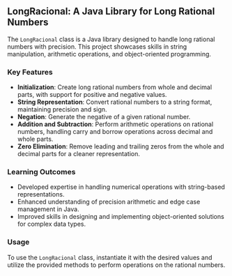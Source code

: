 ## LongRacional: A Java Library for Long Rational Numbers

The `LongRacional` class is a Java library designed to handle long rational numbers with precision. This project showcases skills in string manipulation, arithmetic operations, and object-oriented programming.

### Key Features

- **Initialization**: Create long rational numbers from whole and decimal parts, with support for positive and negative values.
- **String Representation**: Convert rational numbers to a string format, maintaining precision and sign.
- **Negation**: Generate the negative of a given rational number.
- **Addition and Subtraction**: Perform arithmetic operations on rational numbers, handling carry and borrow operations across decimal and whole parts.
- **Zero Elimination**: Remove leading and trailing zeros from the whole and decimal parts for a cleaner representation.

### Learning Outcomes

- Developed expertise in handling numerical operations with string-based representations.
- Enhanced understanding of precision arithmetic and edge case management in Java.
- Improved skills in designing and implementing object-oriented solutions for complex data types.

### Usage

To use the `LongRacional` class, instantiate it with the desired values and utilize the provided methods to perform operations on the rational numbers.
